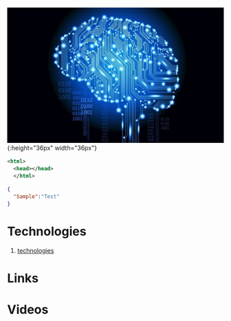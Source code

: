 ![Ai Brain](/uploads/ai-brain.jpg ){:height="36px" width="36px"}

```xml
<html>
  <head></head>
  </html>
```
```json
{
  "Sample":"Test"
}
```

# Technologies

1. [technologies](technologies)
# Links

# Videos
